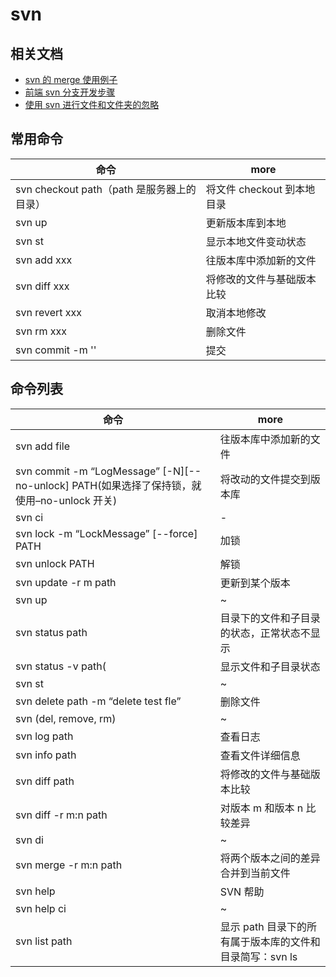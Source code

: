 # svn

## 相关文档

* [svn 的 merge 使用例子](https://blog.csdn.net/keda8997110/article/details/21813035)
* [前端 svn 分支开发步骤](http://wiki.fenqi.d.xiaonei.com/pages/viewpage.action?pageId=34155548)
* [使用 svn 进行文件和文件夹的忽略](https://www.jianshu.com/p/c02d8b335495)

## 常用命令

| 命令                                       | more                       |
| ------------------------------------------ | -------------------------- |
| svn checkout path（path 是服务器上的目录） | 将文件 checkout 到本地目录 |
| svn up                                     | 更新版本库到本地           |
| svn st                                     | 显示本地文件变动状态       |
| svn add xxx                                | 往版本库中添加新的文件     |
| svn diff xxx                               | 将修改的文件与基础版本比较 |
| svn revert xxx                             | 取消本地修改               |
| svn rm xxx                                 | 删除文件                   |
| svn commit -m ''                           | 提交                       |

## 命令列表

| 命令                                                                                       | more                                                     |
| ------------------------------------------------------------------------------------------ | -------------------------------------------------------- |
| svn add file                                                                               | 往版本库中添加新的文件                                   |
| svn commit -m “LogMessage” [-N][--no-unlock] PATH(如果选择了保持锁，就使用–no-unlock 开关) | 将改动的文件提交到版本库                                 |
| svn ci                                                                                     | -                                                        |
| svn lock -m “LockMessage” [--force] PATH                                                   | 加锁                                                     |
| svn unlock PATH                                                                            | 解锁                                                     |
| svn update -r m path                                                                       | 更新到某个版本                                           |
| svn up                                                                                     | ~                                                        |
| svn status path                                                                            | 目录下的文件和子目录的状态，正常状态不显示               |
| svn status -v path(                                                                        | 显示文件和子目录状态                                     |
| svn st                                                                                     | ~                                                        |
| svn delete path -m “delete test fle”                                                       | 删除文件                                                 |
| svn (del, remove, rm)                                                                      | ~                                                        |
| svn log path                                                                               | 查看日志                                                 |
| svn info path                                                                              | 查看文件详细信息                                         |
| svn diff path                                                                              | 将修改的文件与基础版本比较                               |
| svn diff -r m:n path                                                                       | 对版本 m 和版本 n 比较差异                               |
| svn di                                                                                     | ~                                                        |
| svn merge -r m:n path                                                                      | 将两个版本之间的差异合并到当前文件                       |
| svn help                                                                                   | SVN 帮助                                                 |
| svn help ci                                                                                | ~                                                        |
| svn list path                                                                              | 显示 path 目录下的所有属于版本库的文件和目录简写：svn ls |
